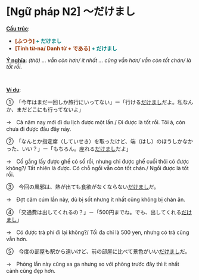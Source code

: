 # [Ngữ pháp N2] ～だけまし
<div class="entry-content">
<p><span style="text-decoration: underline;"><strong>Cấu trúc</strong></span>:</p>
<ul>
<li><strong><span style="color: #008080;"><span style="color: #993300;">[ふつう]</span> + だけまし</span></strong></li>
<li><strong><span style="color: #008080;"><span style="color: #993300;">[Tính từ-na/ Danh từ + である] </span>+ だけまし</span></strong></li>
</ul>
<p><span style="text-decoration: underline;"><strong>Ý nghĩa</strong></span>:<em> (thà) … vẫn còn hơn/ ít nhất … cũng vẫn hơn/ vẫn còn tốt chán/ là tốt rồi.</em></p>
<p><!-- inside_article4_japanese_responsive --><br/>
<ins class="adsbygoogle adslot_1" data-ad-client="ca-pub-2233580070484357" data-ad-slot="4413057825" style="display: inline-block;"></ins><br/>
<script>// <![CDATA[
(adsbygoogle = window.adsbygoogle || []).push({});
// ]]&gt;</script></p>
<p><span style="text-decoration: underline;"><strong>Ví dụ</strong></span>:</p>
<p>①　「今年はまだ一回しか旅行にいってない」ー「行ける<span style="text-decoration: underline;">だけまし</span>だよ。私なんか、まだどこにも行ってないよ」</p>
<p>→　Cả năm nay mới đi du lịch được một lần./ Đi được là tốt rồi. Tôi á, còn chưa đi được đâu đây này.</p>
<p>②　「なんとか指定席（していせき）を取ったけど、端（はし）のほうしかなかった、いい？」ー「もちろん。座れる<span style="text-decoration: underline;">だけまし</span>だよ」</p>
<p>→　Cố gắng lấy được ghế có số rồi, nhưng chỉ được ghế cuối thôi có được không?/ Tất nhiên là được. Có chỗ ngồi vẫn còn tốt chán./ Ngồi được là tốt rồi.</p>
<p>③　今回の風邪は、熱が出ても食欲がなくならない<span style="text-decoration: underline;">だけまし</span>だ。</p>
<p>→　Đợt cảm cúm lần này, dù bị sốt nhưng ít nhất cũng không bị chán ăn.</p>
<p>④　「交通費は出してくれるの？」－「500円までね。でも、出してくれる<span style="text-decoration: underline;">だけまし</span>」</p>
<p>→　Có được trả phí đi lại không?/ Tối đa chỉ là 500 yen, nhưng có trả cũng vẫn hơn.</p>
<p>⑤　今度の部屋も駅から遠いけど、前の部屋に比べて景色がいい<span style="text-decoration: underline;">だけまし</span>だ。</p>
<p>→　Phòng lần này cũng xa ga nhưng so với phòng trước đây thì ít nhất cảnh cũng đẹp hơn.</p>

</div>